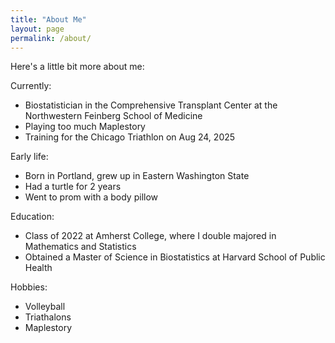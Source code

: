 ```yaml
---
title: "About Me"
layout: page
permalink: /about/
---
```


Here's a little bit more about me: 

Currently:
* Biostatistician in the Comprehensive Transplant Center at the Northwestern Feinberg School of Medicine 
* Playing too much Maplestory
* Training for the Chicago Triathlon on Aug 24, 2025

Early life:
* Born in Portland, grew up in Eastern Washington State
* Had a turtle for 2 years
* Went to prom with a body pillow  

Education: 
* Class of 2022 at Amherst College, where I double majored in Mathematics and Statistics
* Obtained a Master of Science in Biostatistics at Harvard School of Public Health

Hobbies:
* Volleyball
* Triathalons
* Maplestory
